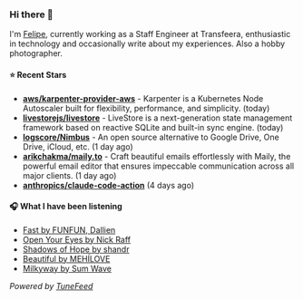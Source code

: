 ### Hi there 👋

I'm [Felipe](https://felipevm.com), currently working as a Staff Engineer at Transfeera, enthusiastic in technology and occasionally write about my experiences. Also a hobby photographer.

#### ⭐ Recent Stars
- **[aws/karpenter-provider-aws](https://github.com/aws/karpenter-provider-aws)** - Karpenter is a Kubernetes Node Autoscaler built for flexibility, performance, and simplicity. (today)
- **[livestorejs/livestore](https://github.com/livestorejs/livestore)** - LiveStore is a next-generation state management framework based on reactive SQLite and built-in sync engine. (today)
- **[logscore/Nimbus](https://github.com/logscore/Nimbus)** - An open source alternative to Google Drive, One Drive, iCloud, etc. (1 day ago)
- **[arikchakma/maily.to](https://github.com/arikchakma/maily.to)** - Craft beautiful emails effortlessly with Maily, the powerful email editor that ensures impeccable communication across all major clients. (1 day ago)
- **[anthropics/claude-code-action](https://github.com/anthropics/claude-code-action)** (4 days ago)

#### 🎧 What I have been listening
- [Fast by FUNFUN, Dallien](https://open.spotify.com/track/0ffGqnq8C2E2GdJjZLTg5I)
- [Open Your Eyes by Nick Raff](https://open.spotify.com/track/3Ebt1WALSn914WYdfCKV4B)
- [Shadows of Hope by shandr](https://open.spotify.com/track/2BZkGV76u8HlR9vzUxhUJE)
- [Beautiful by MEHÍLOVE](https://open.spotify.com/track/7j8Z0m6OGYBi7pDQD0aAug)
- [Milkyway by Sum Wave](https://open.spotify.com/track/528FLI8KzcnKoedVS3o6WG)

_Powered by [TuneFeed](https://tunefeed.app?ref=github.com)_
